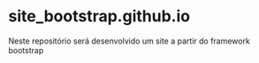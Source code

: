 # site_bootstrap.github.io
Neste repositório será desenvolvido um site a partir do framework bootstrap
